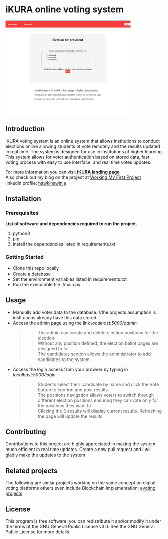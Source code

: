 # iKURA online voting system
<img src="/images/ballot.png" alt="iKURA" width="400" height="300">

## Introduction

iKURA voting system is an online system that allows institutions to conduct elections online allowing students ot vote remotely and the results updated in real time. The system is designed for use in institutions of higher learning. 
This system allows for voter authentication based on stored data, fast voting process with easy to use interface, and real time votes updates.

For more information you can visit [**iKURA landing page**](https://hawkinswinja.github.io/evoting)<br>
Also check out my blog on the project at [Working My First Project](https://www.linkedin.com/pulse/working-my-first-project-gilbert-winja)<br>
linkedin profile: [hawkinswinja](https://linkedin.com/in/hawkinswinja/)

## Installation
### Prerequisites

**List of software and dependencies required to run the project.**
1. python3
2. pip
3. install the dependencies listed in requirements.txt

### Getting Started
* Clone this repo locally
* Create a database
* Set the environment variables listed in requirements.txt
* Run the executable file ./main.py

## Usage

* Manually add voter data to the database. //the projects assumption is institutions already have this data stored
* Access the admin page using the link _localhost:5000/admin_
    >> The admin can create and delete election positions for the election.<br> Without any position defined, the election ballot pages are designed to fail. <br>The candidates section allows the administrator to add candidates to the system
* Access the login access from your browser by typing in _localhost:5000/login_
    >> Students select their candidate by name and click the Vote button to confirm and post results. <br>
    >> The positions navigation allows voters to switch through different election positions ensuring they can vote only for the positions they want to<br>
    >> Clicking the E-results will display current results. Refreshing the page will update the results

## Contributing

Contributions to this project are highly appreciated in making the system much efficient in real time updates.
Create a new pull request and I will gladly make the updates to the system

## Related projects

The following are simlar projects working on the same concept on digital voting platforms others even include Blockchain implementation; [evoting projects](https://github.com/topics/e-voting)

## License

This program is free software: you can redistribute it and/or modify it under the terms of the GNU General Public License v3.0.
See the GNU General Public License for more details

